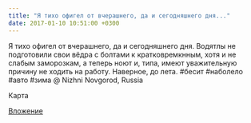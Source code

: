 ```yaml
---
title: "Я тихо офигел от вчерашнего, да и сегодняшнего дня..."
date: 2017-01-10 10:51:00 +0300
---
```


Я тихо офигел от вчерашнего, да и сегодняшнего дня. Водятлы не подготовили свои вёдра с болтами к кратковремкнным, хотя и не слабым заморозкам, а теперь ноют и, типа, имеют уважительную причину не ходить на работу. Наверное, до лета. #бесит #наболело #авто #зима  @ Nizhni Novgorod, Russia

Карта

[Вложение](/assets/vk_photos/4/Bg56dU1PXSw.jpg)
